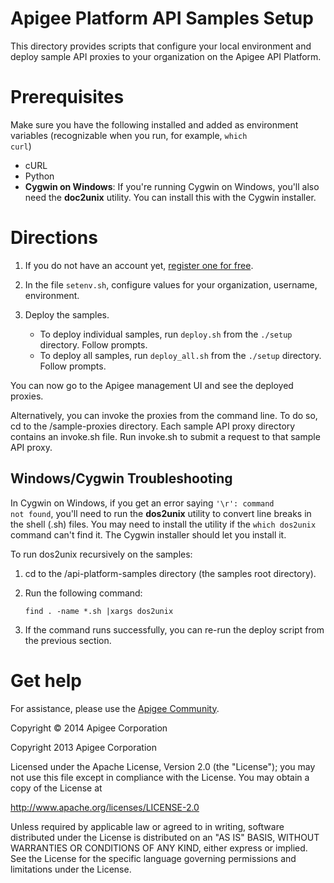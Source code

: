 # Apigee Platform API Samples Setup

This directory provides scripts that configure your local environment and deploy sample API proxies to your organization on the Apigee API Platform.

# Prerequisites

Make sure you have the following installed and added as environment variables (recognizable when you run, for example, <code>which curl</code>)

* cURL
* Python
* **Cygwin on Windows**: If you're running Cygwin on Windows, you'll also need the **doc2unix** utility. You can install this with the Cygwin installer.


# Directions

1. If you do not have an account yet, [register one for free](https://accounts.apigee.com/accounts/sign_up).

2. In the file `setenv.sh`, configure values for your organization, username, environment.

3. Deploy the samples.

    * To deploy individual samples, run `deploy.sh` from the `./setup` directory.
Follow prompts.
	* To deploy all samples, run `deploy_all.sh` from the `./setup` directory. 
Follow prompts.

You can now go to the Apigee management UI and see the deployed proxies.

Alternatively, you can invoke the proxies from the command line. To do so, cd to the /sample-proxies directory. Each sample API proxy directory contains an invoke.sh file. Run invoke.sh to submit a request to that sample API proxy.

## Windows/Cygwin Troubleshooting

In Cygwin on Windows, if you get an error saying <code>'\r': command not found</code>, you'll need to run the **dos2unix** utility to convert line breaks in the shell (.sh) files. You may need to install the utility if the <code>which dos2unix</code> command can't find it. The Cygwin installer should let you install it.

To run dos2unix recursively on the samples:

1. cd to the /api-platform-samples directory (the samples root directory).

2. Run the following command:

    <code>find . -name *.sh |xargs dos2unix</code>

3. If the command runs successfully, you can re-run the deploy script from the previous section.

# Get help

For assistance, please use the [Apigee Community](http://community.apigee.com/).

Copyright © 2014 Apigee Corporation

Copyright 2013 Apigee Corporation

Licensed under the Apache License, Version 2.0 (the "License"); you may not use
this file except in compliance with the License. You may obtain a copy
of the License at

http://www.apache.org/licenses/LICENSE-2.0

Unless required by applicable law or agreed to in writing, software
distributed under the License is distributed on an "AS IS" BASIS,
WITHOUT WARRANTIES OR CONDITIONS OF ANY KIND, either express or implied.
See the License for the specific language governing permissions and
limitations under the License.